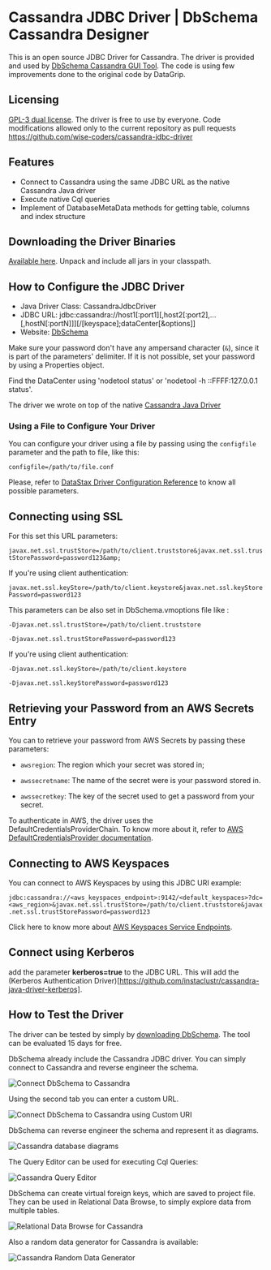 # Cassandra JDBC Driver | DbSchema Cassandra Designer

This is an open source JDBC Driver for Cassandra.
The driver is provided and used by [DbSchema Cassandra GUI Tool](https://dbschema.com).
The code is using few improvements done to the original code by DataGrip.

## Licensing


[GPL-3 dual license](https://opensource.org/licenses/GPL-3.0).
The driver is free to use by everyone.
Code modifications allowed only to the current repository as pull requests
https://github.com/wise-coders/cassandra-jdbc-driver

## Features

* Connect to Cassandra using the same JDBC URL as the native Cassandra Java driver
* Execute native Cql queries
* Implement of DatabaseMetaData methods for getting table, columns and index structure

## Downloading the Driver Binaries

[Available here](https://dbschema.com/jdbc-drivers/CassandraJdbcDriver.zip). Unpack and include all jars in your classpath. 

## How to Configure the JDBC Driver

* Java Driver Class: CassandraJdbcDriver
* JDBC URL: jdbc:cassandra://host1[:port1][,host2[:port2],...[,hostN[:portN]]][/[keyspace];dataCenter[&options]]
* Website: [DbSchema](https://dbschema.com/cassandra-designer-tool.html)

Make sure your password don't have any ampersand character (<code>&</code>), since it is part of the parameters' delimiter.
If it is not possible, set your password by using a Properties object.

Find the DataCenter using 'nodetool status' or 'nodetool -h ::FFFF:127.0.0.1 status'.

The driver we wrote on top of the native [Cassandra Java Driver](https://github.com/datastax/java-driver)

### Using a File to Configure Your Driver

You can configure your driver using a file by passing using the `configfile` parameter and the path to file, like this:

`configfile=/path/to/file.conf`

Please, refer to [DataStax Driver Configuration Reference](https://docs.datastax.com/en/developer/java-driver/4.14/manual/core/configuration/reference/) to know all possible parameters.

## Connecting using SSL

For this set this URL parameters:

`javax.net.ssl.trustStore=/path/to/client.truststore&javax.net.ssl.trustStorePassword=password123&amp;`

If you're using client authentication:

`javax.net.ssl.keyStore=/path/to/client.keystore&javax.net.ssl.keyStorePassword=password123`

This parameters can be also set in DbSchema.vmoptions file like :

`-Djavax.net.ssl.trustStore=/path/to/client.truststore`

`-Djavax.net.ssl.trustStorePassword=password123`

If you're using client authentication:

`-Djavax.net.ssl.keyStore=/path/to/client.keystore`

`-Djavax.net.ssl.keyStorePassword=password123`

## Retrieving your Password from an AWS Secrets Entry

You can to retrieve your password from AWS Secrets by passing these parameters:

* `awsregion`: The region which your secret was stored in;

* `awssecretname`: The name of the secret were is your password stored in.

* `awssecretkey`: The key of the secret used to get a password from your secret.

To authenticate in AWS, the driver uses the DefaultCredentialsProviderChain. To know
more about it, refer to [AWS DefaultCredentialsProvider documentation](https://docs.aws.amazon.com/sdk-for-java/v1/developer-guide/credentials.html).

## Connecting to AWS Keyspaces

You can connect to AWS Keyspaces by using this JDBC URI example:

`jdbc:cassandra://<aws_keyspaces_endpoint>:9142/<default_keyspaces>?dc=<aws_region>&javax.net.ssl.trustStore=/path/to/client.truststore&javax.net.ssl.trustStorePassword=password123`

Click here to know more about [AWS Keyspaces Service Endpoints](javax.net.ssl.trustStore=/path/to/client.truststore&javax.net.ssl.trustStorePassword=password123).

## Connect using Kerberos

add the parameter __kerberos=true__ to the JDBC URL.
This will add the (Kerberos Authentication Driver)[https://github.com/instaclustr/cassandra-java-driver-kerberos].

## How to Test the Driver

The driver can be tested by simply by [downloading DbSchema](https://dbschema.com). 
The tool can be evaluated 15 days for free.

DbSchema already include the Cassandra JDBC driver. You can simply connect to Cassandra and reverse engineer the schema.

![Connect DbSchema to Cassandra](resources/images/dbschema-cassandra-connection-dialog.png)

Using the second tab you can enter a custom URL.

![Connect DbSchema to Cassandra using Custom URI](resources/images/dbschema-cassandra-connection-dialog-custom-url.png)

DbSchema can reverse engineer the schema and represent it as diagrams.

![Cassandra database diagrams](resources/images/dbschema-cassandra-diagram-gui-tool.png)

The Query Editor can be used for executing Cql Queries:

![Cassandra Query Editor](resources/images/dbschema-cassandra-query-editor.png)

DbSchema can create virtual foreign keys, which are saved to project file.
They can be used in Relational Data Browse, to simply explore data from multiple tables.

![Relational Data Browse for Cassandra](resources/images/dbschema-cassandra-relational-data-browse.png)

Also a random data generator for Cassandra is available:

![Cassandra Random Data Generator](resources/images/dbschema-cassandra-random-data-generator.png )


